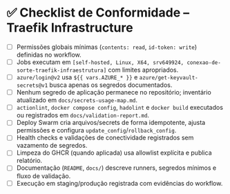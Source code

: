 # ✅ Checklist de Conformidade – Traefik Infrastructure

- [ ] Permissões globais mínimas (`contents: read`, `id-token: write`) definidas no workflow.
- [ ] Jobs executam em `[self-hosted, Linux, X64, srv649924, conexao-de-sorte-traefik-infraestrutura]` com limites apropriados.
- [ ] `azure/login@v2` usa `${{ vars.AZURE_* }}` e `azure/get-keyvault-secrets@v1` busca apenas os segredos documentados.
- [ ] Nenhum segredo de aplicação permanece no repositório; inventário atualizado em `docs/secrets-usage-map.md`.
- [ ] `actionlint`, `docker compose config`, `hadolint` e `docker build` executados ou registrados em `docs/validation-report.md`.
- [ ] Deploy Swarm cria arquivos/secrets de forma idempotente, ajusta permissões e configura `update_config`/`rollback_config`.
- [ ] Health checks e validações de conectividade registrados sem vazamento de segredos.
- [ ] Limpeza do GHCR (quando aplicada) usa allowlist explícita e publica relatório.
- [ ] Documentação (`README`, `docs/`) descreve runners, segredos mínimos e fluxo de validação.
- [ ] Execução em staging/produção registrada com evidências do workflow.

